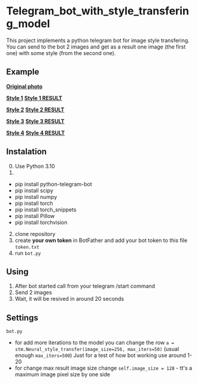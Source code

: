 # Telegram_bot_with_style_transfering_model

This project implements a python telegram bot for image style transfering. 
You can send to the bot 2 images and get as a result one image (the first one) with some style (from the second one).

## Example
**[Original photo](https://github.com/Anastasiyofworld/Telegram_bot_with_style_transfering_model/blob/main/imges/original.jpg)**


**[Style 1](https://github.com/Anastasiyofworld/Telegram_bot_with_style_transfering_model/blob/main/imges/style_1.png)**
**[Style 1 RESULT](https://github.com/Anastasiyofworld/Telegram_bot_with_style_transfering_model/blob/main/imges/style_1_result.png)**


**[Style 2](https://github.com/Anastasiyofworld/Telegram_bot_with_style_transfering_model/blob/main/imges/style_2.png)**
**[Style 2 RESULT](https://github.com/Anastasiyofworld/Telegram_bot_with_style_transfering_model/blob/main/imges/style_2_result.png)**


**[Style 3](https://github.com/Anastasiyofworld/Telegram_bot_with_style_transfering_model/blob/main/imges/style_3.jpg)**
**[Style 3 RESULT](https://github.com/Anastasiyofworld/Telegram_bot_with_style_transfering_model/blob/main/imges/style_3_result.png)**



**[Style 4](https://github.com/Anastasiyofworld/Telegram_bot_with_style_transfering_model/blob/main/imges/style_4.jpeg)**
**[Style 4 RESULT](https://github.com/Anastasiyofworld/Telegram_bot_with_style_transfering_model/blob/main/imges/style_4_result.png)**


## Instalation

0. Use Python 3.10
1. 
- pip install python-telegram-bot
- pip install scipy
- pip install numpy
- pip install torch
- pip install torch_snippets
- pip install Pillow
- pip install torchvision

2. clone repository
3. create **your own token** in BotFather and add your bot token to this file `token.txt`
4. run `bot.py` 

## Using

1. After bot started call from your telegram /start command
2. Send 2 images
3. Wait, it will be resived in around 20 seconds

## Settings

`bot.py`
 - for add more iterations to the model you can change the row `a = stm.Neural_style_transfer(image_size=256, max_iters=50)` (usual enough `max_iters=500`) Just for a test of how bot working use around 1-20
- for change max result image size change `self.image_size = 128` - tt's a  maximum image pixel size by one side
  

